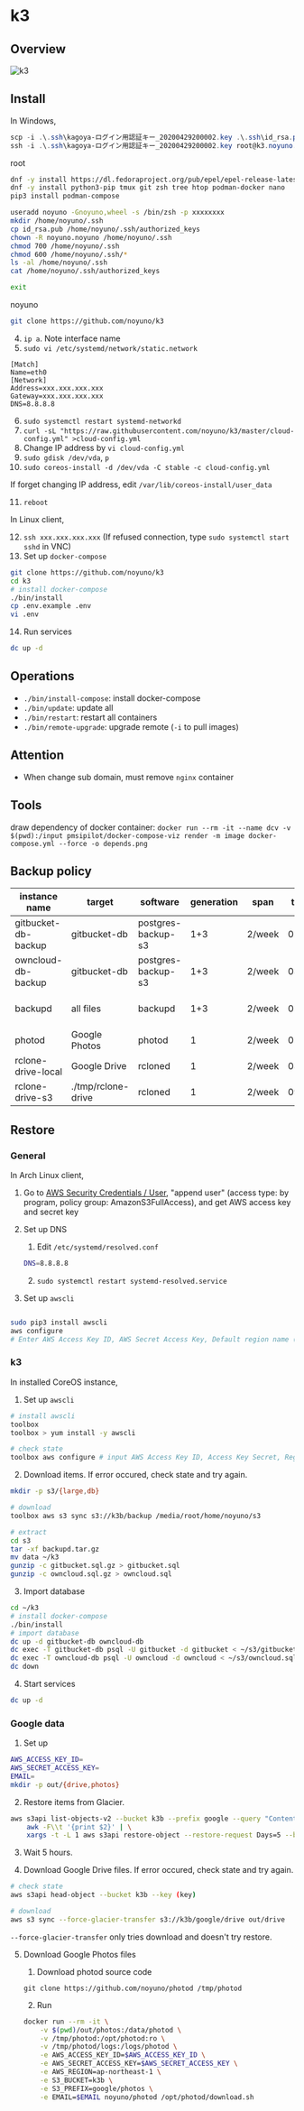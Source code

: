 # k3

## Overview

![k3](https://raw.githubusercontent.com/noyuno/k3/master/k3.png)

## Install


In Windows,

~~~powershell
scp -i .\.ssh\kagoya-ログイン用認証キー_20200429200002.key .\.ssh\id_rsa.pub root@k3.noyuno.jp:
ssh -i .\.ssh\kagoya-ログイン用認証キー_20200429200002.key root@k3.noyuno.jp
~~~

root
~~~sh
dnf -y install https://dl.fedoraproject.org/pub/epel/epel-release-latest-8.noarch.rpm
dnf -y install python3-pip tmux git zsh tree htop podman-docker nano
pip3 install podman-compose

useradd noyuno -Gnoyuno,wheel -s /bin/zsh -p xxxxxxxx
mkdir /home/noyuno/.ssh
cp id_rsa.pub /home/noyuno/.ssh/authorized_keys
chown -R noyuno.noyuno /home/noyuno/.ssh
chmod 700 /home/noyuno/.ssh
chmod 600 /home/noyuno/.ssh/*
ls -al /home/noyuno/.ssh
cat /home/noyuno/.ssh/authorized_keys

exit
~~~

noyuno
~~~sh
git clone https://github.com/noyuno/k3
~~~



4. `ip a`. Note interface name
5. `sudo vi /etc/systemd/network/static.network`

~~~
[Match]
Name=eth0
[Network]
Address=xxx.xxx.xxx.xxx
Gateway=xxx.xxx.xxx.xxx
DNS=8.8.8.8
~~~

6. `sudo systemctl restart systemd-networkd`
7. `curl -sL "https://raw.githubusercontent.com/noyuno/k3/master/cloud-config.yml" >cloud-config.yml`
8. Change IP address by `vi cloud-config.yml`
9. `sudo gdisk /dev/vda`, `p`
10. `sudo coreos-install -d /dev/vda -C stable -c cloud-config.yml`

If forget changing IP address, edit `/var/lib/coreos-install/user_data`

11. `reboot`

In Linux client,

12. `ssh xxx.xxx.xxx.xxx` (If refused connection, type `sudo systemctl start sshd` in VNC)
13. Set up `docker-compose`

~~~sh
git clone https://github.com/noyuno/k3
cd k3
# install docker-compose
./bin/install
cp .env.example .env
vi .env
~~~

14. Run services

~~~sh
dc up -d
~~~

## Operations

- `./bin/install-compose`: install docker-compose
- `./bin/update`: update all
- `./bin/restart`: restart all containers
- `./bin/remote-upgrade`: upgrade remote (`-i` to pull images)

## Attention

- When change sub domain, must remove `nginx` container

## Tools

draw dependency of docker container: `docker run --rm -it --name dcv -v $(pwd):/input pmsipilot/docker-compose-viz render -m image docker-compose.yml --force -o depends.png`

## Backup policy

| instance name       | target       | software           | generation | span   | time  | expires | path                   |
|---------------------|--------------|--------------------|------------|--------|-------|---------|------------------------|
| gitbucket-db-backup | gitbucket-db | postgres-backup-s3 | 1+3        | 2/week | 02:48 | latest:-, other:2 week | s3://k3b/large/db/gitbucket |
| owncloud-db-backup  | gitbucket-db | postgres-backup-s3 | 1+3        | 2/week | 03:16 | latest:-, other:2 week | s3://k3b/large/db/owncloud  |
| backupd             | all files    | backupd            | 1+3        | 2/week | 02:46 | latest:-, other:2 week | s3://k3b/backup/files       |
| photod              | Google Photos | photod            | 1          | 2/week | 02:51 | -       | s3://k3b/google/photos      |
| rclone-drive-local  | Google Drive | rcloned            | 1          | 2/week | 03:02 | -       | ./tmp/rclone-drive |
| rclone-drive-s3     | ./tmp/rclone-drive | rcloned            | 1          | 2/week | 09:02 | -       | s3://k3b/google/drive       |

## Restore

### General

In Arch Linux client,

1. Go to [AWS Security Credentials / User](https://console.aws.amazon.com/iam/home?region=us-east-1#/users), "append user" (access type: by program, policy group: AmazonS3FullAccess), and get AWS access key and secret key
2. Set up DNS

    1. Edit `/etc/systemd/resolved.conf`

    ~~~sh
    DNS=8.8.8.8
    ~~~

    2. `sudo systemctl restart systemd-resolved.service`

3. Set up `awscli`

~~~sh

sudo pip3 install awscli
aws configure
# Enter AWS Access Key ID, AWS Secret Access Key, Default region name (ap-northeast-1)
~~~

### k3

In installed CoreOS instance,

1. Set up `awscli`

~~~sh
# install awscli
toolbox
toolbox > yum install -y awscli

# check state
toolbox aws configure # input AWS Access Key ID, Access Key Secret, Region(ap-northeast-1)
~~~

2. Download items. If error occured, check state and try again.

~~~sh
mkdir -p s3/{large,db}

# download
toolbox aws s3 sync s3://k3b/backup /media/root/home/noyuno/s3

# extract
cd s3
tar -xf backupd.tar.gz
mv data ~/k3
gunzip -c gitbucket.sql.gz > gitbucket.sql
gunzip -c owncloud.sql.gz > owncloud.sql
~~~

3. Import database

~~~sh
cd ~/k3
# install docker-compose
./bin/install
# import database
dc up -d gitbucket-db owncloud-db
dc exec -T gitbucket-db psql -U gitbucket -d gitbucket < ~/s3/gitbucket.sql
dc exec -T owncloud-db psql -U owncloud -d owncloud < ~/s3/owncloud.sql
dc down
~~~

4. Start services

~~~sh
dc up -d
~~~

### Google data

1. Set up

~~~sh
AWS_ACCESS_KEY_ID=
AWS_SECRET_ACCESS_KEY=
EMAIL=
mkdir -p out/{drive,photos}
~~~

2. Restore items from Glacier.

~~~sh
aws s3api list-objects-v2 --bucket k3b --prefix google --query "Contents[?StorageClass=='GLACIER']" --output text | \
    awk -F\\t '{print $2}' | \
    xargs -t -L 1 aws s3api restore-object --restore-request Days=5 --bucket k3b --key
~~~

3. Wait 5 hours.

4. Download Google Drive files. If error occured, check state and try again.

~~~sh
# check state
aws s3api head-object --bucket k3b --key (key)

# download
aws s3 sync --force-glacier-transfer s3://k3b/google/drive out/drive
~~~

`--force-glacier-transfer` only tries download and doesn't try restore.

5. Download Google Photos files

    1. Download photod source code

    ~~~
    git clone https://github.com/noyuno/photod /tmp/photod
    ~~~

    2. Run
        
    ~~~sh
    docker run --rm -it \
        -v $(pwd)/out/photos:/data/photod \
        -v /tmp/photod:/opt/photod:ro \
        -v /tmp/photod/logs:/logs/photod \
        -e AWS_ACCESS_KEY_ID=$AWS_ACCESS_KEY_ID \
        -e AWS_SECRET_ACCESS_KEY=$AWS_SECRET_ACCESS_KEY \
        -e AWS_REGION=ap-northeast-1 \
        -e S3_BUCKET=k3b \
        -e S3_PREFIX=google/photos \
        -e EMAIL=$EMAIL noyuno/photod /opt/photod/download.sh
    ~~~
